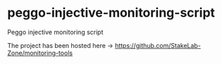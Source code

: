 # peggo-injective-monitoring-script
Peggo injective monitoring script

The project has been hosted here -> https://github.com/StakeLab-Zone/monitoring-tools
